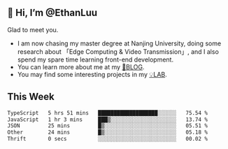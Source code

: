 ## 👋 Hi, I’m @EthanLuu

Glad to meet you.

- I am now chasing my master degree at Nanjing University, doing some research about 「Edge Computing & Video Transmission」, and I also spend my spare time learning front-end development.
- You can learn more about me at my [📝BLOG](https://blog.ethanloo.cn).
- You may find some interesting projects in my [💡LAB](https://lab.ethanloo.cn).

## This Week
<!--START_SECTION:waka-->

```txt
TypeScript   5 hrs 51 mins   ███████████████████░░░░░░   75.54 %
JavaScript   1 hr 3 mins     ███▒░░░░░░░░░░░░░░░░░░░░░   13.74 %
JSON         25 mins         █▒░░░░░░░░░░░░░░░░░░░░░░░   05.51 %
Other        24 mins         █▒░░░░░░░░░░░░░░░░░░░░░░░   05.18 %
Thrift       0 secs          ░░░░░░░░░░░░░░░░░░░░░░░░░   00.02 %
```

<!--END_SECTION:waka-->
